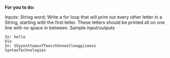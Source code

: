 **For you to do:**

Inputs:
String word;
Write a for loop that will print out every other letter in a String, starting with the first letter. These letters should be printed all on one line with no space in between.
Sample input/outputs


```
In: hello
hlo
In: SSyynnttaaxxTTeecchhnnoollooggiieess
SyntaxTechnologies

```